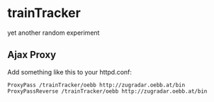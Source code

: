 trainTracker
============

yet another random experiment


Ajax Proxy
----------

Add something like this to your httpd.conf:

```
ProxyPass /trainTracker/oebb http://zugradar.oebb.at/bin
ProxyPassReverse /trainTracker/oebb http://zugradar.oebb.at/bin
```

